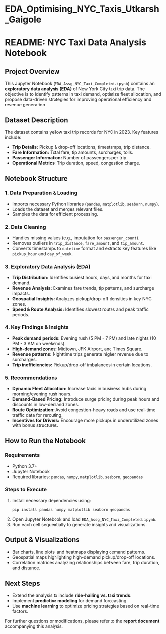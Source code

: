 # EDA_Optimising_NYC_Taxis_Utkarsh_Gaigole

# **README: NYC Taxi Data Analysis Notebook**

## **Project Overview**
This Jupyter Notebook (`EDA_Assg_NYC_Taxi_Completed.ipynb`) contains an **exploratory data analysis (EDA)** of New York City taxi trip data. The objective is to identify patterns in taxi demand, optimize fleet allocation, and propose data-driven strategies for improving operational efficiency and revenue generation.

## **Dataset Description**
The dataset contains yellow taxi trip records for NYC in 2023. Key features include:
- **Trip Details:** Pickup & drop-off locations, timestamps, trip distance.
- **Fare Information:** Total fare, tip amounts, surcharges, tolls.
- **Passenger Information:** Number of passengers per trip.
- **Operational Metrics:** Trip duration, speed, congestion charge.

## **Notebook Structure**
### **1. Data Preparation & Loading**
- Imports necessary Python libraries (`pandas`, `matplotlib`, `seaborn`, `numpy`).
- Loads the dataset and merges relevant files.
- Samples the data for efficient processing.

### **2. Data Cleaning**
- Handles missing values (e.g., imputation for `passenger_count`).
- Removes outliers in `trip_distance`, `fare_amount`, and `tip_amount`.
- Converts timestamps to `datetime` format and extracts key features like `pickup_hour` and `day_of_week`.

### **3. Exploratory Data Analysis (EDA)**
- **Trip Distribution:** Identifies busiest hours, days, and months for taxi demand.
- **Revenue Analysis:** Examines fare trends, tip patterns, and surcharge impacts.
- **Geospatial Insights:** Analyzes pickup/drop-off densities in key NYC zones.
- **Speed & Route Analysis:** Identifies slowest routes and peak traffic periods.

### **4. Key Findings & Insights**
- **Peak demand periods:** Evening rush (5 PM - 7 PM) and late nights (10 PM - 3 AM on weekends).
- **High-demand zones:** Midtown, JFK Airport, and Times Square.
- **Revenue patterns:** Nighttime trips generate higher revenue due to surcharges.
- **Trip inefficiencies:** Pickup/drop-off imbalances in certain locations.

### **5. Recommendations**
- **Dynamic Fleet Allocation:** Increase taxis in business hubs during morning/evening rush hours.
- **Demand-Based Pricing:** Introduce surge pricing during peak hours and discounts in low-demand zones.
- **Route Optimization:** Avoid congestion-heavy roads and use real-time traffic data for rerouting.
- **Incentives for Drivers:** Encourage more pickups in underutilized zones with bonus structures.

## **How to Run the Notebook**
### **Requirements**
- Python 3.7+
- Jupyter Notebook
- Required libraries: `pandas`, `numpy`, `matplotlib`, `seaborn`, `geopandas`

### **Steps to Execute**
1. Install necessary dependencies using:
   ```sh
   pip install pandas numpy matplotlib seaborn geopandas
   ```
2. Open Jupyter Notebook and load `EDA_Assg_NYC_Taxi_Completed.ipynb`.
3. Run each cell sequentially to generate insights and visualizations.

## **Output & Visualizations**
- Bar charts, line plots, and heatmaps displaying demand patterns.
- Geospatial maps highlighting high-demand pickup/drop-off locations.
- Correlation matrices analyzing relationships between fare, trip duration, and distance.

## **Next Steps**
- Extend the analysis to include **ride-hailing vs. taxi trends**.
- Implement **predictive modeling** for demand forecasting.
- Use **machine learning** to optimize pricing strategies based on real-time factors.

For further questions or modifications, please refer to the **report document** accompanying this analysis.
